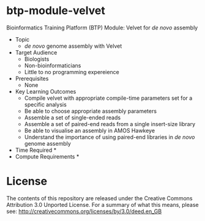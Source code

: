 # btp-module-velvet
Bioinformatics Training Platform (BTP) Module: Velvet for *de novo* assembly

  * Topic
    * *de novo* genome assembly with Velvet
  * Target Audience
    * Biologists
	* Non-bioinformaticians
	* Little to no programming expereience
  * Prerequisites
    * None
  * Key Learning Outcomes
    * Compile velvet with appropriate compile-time parameters set for a specific analysis
    * Be able to choose appropriate assembly parameters
    * Assemble a set of single-ended reads
    * Assemble a set of paired-end reads from a single insert-size library
    * Be able to visualise an assembly in AMOS Hawkeye
    * Understand the importance of using paired-end libraries in *de novo* genome assembly
  * Time Required
    * 
  * Compute Requirements
    * 

License
=======
The contents of this repository are released under the Creative Commons
Attribution 3.0 Unported License. For a summary of what this means,
please see:
http://creativecommons.org/licenses/by/3.0/deed.en_GB
